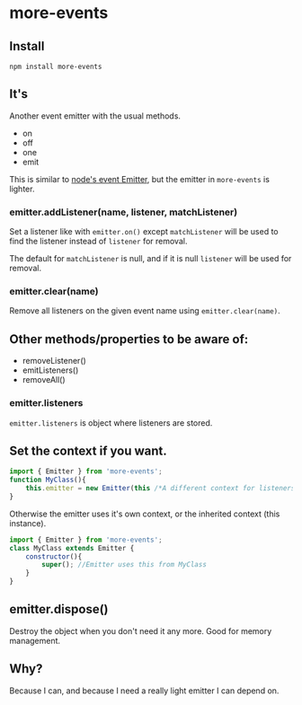 more-events
===========

Install
-------

`npm install more-events`

It's
----

Another event emitter with the usual methods.

-	on
-	off
-	one
-	emit

This is similar to [node's event Emitter](https://nodejs.org/api/events.html), but the emitter in `more-events` is lighter.

### emitter.addListener(name, listener, matchListener)

Set a listener like with `emitter.on()` except `matchListener` will be used to find the listener instead of `listener` for removal.

The default for `matchListener` is null, and if it is null `listener` will be used for removal.

### emitter.clear(name)

Remove all listeners on the given event name using `emitter.clear(name)`.

Other methods/properties to be aware of:
-----------------------------------

* removeListener()
* emitListeners()
* removeAll()

### emitter.listeners

`emitter.listeners` is object where listeners are stored.

Set the context if you want.
----------------------------

```javascript
import { Emitter } from 'more-events';
function MyClass(){
    this.emitter = new Emitter(this /*A different context for listeners*/);
}
```

Otherwise the emitter uses it's own context, or the inherited context (this instance).

```javascript
import { Emitter } from 'more-events';
class MyClass extends Emitter {
    constructor(){
        super(); //Emitter uses this from MyClass
    }
}
```

emitter.dispose()
-----------------

Destroy the object when you don't need it any more. Good for memory management.

Why?
----

Because I can, and because I need a really light emitter I can depend on.
